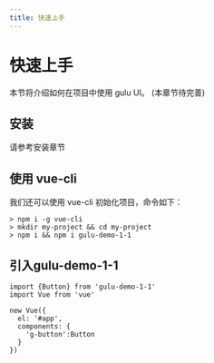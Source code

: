 ```yaml
---
title: 快速上手
---
```


# 快速上手

本节将介绍如何在项目中使用 gulu UI。
(本章节待完善)

## 安装

请参考安装章节

## 使用 vue-cli

我们还可以使用 vue-cli 初始化项目，命令如下：

```
> npm i -g vue-cli
> mkdir my-project && cd my-project
> npm i && npm i gulu-demo-1-1
```

## 引入gulu-demo-1-1
```
import {Button} from 'gulu-demo-1-1'
import Vue from 'vue'

new Vue({
  el: '#app',
  components: {
    'g-button':Button
  }
})
```